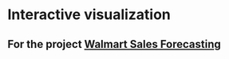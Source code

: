 # Interactive visualization 

## For the project [Walmart Sales Forecasting](https://github.com/TejasReddy9/wssforecast)
